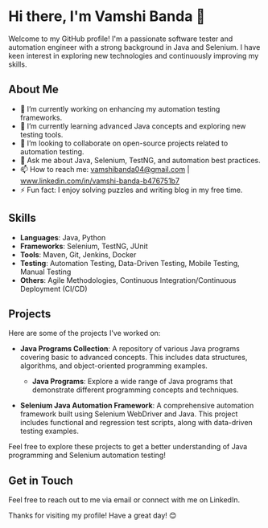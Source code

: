 # Hi there, I'm Vamshi Banda 👋

Welcome to my GitHub profile! I'm a passionate software tester and automation engineer with a strong background in Java and Selenium. I have keen interest in exploring new technologies and continuously improving my skills.

## About Me

- 🔭 I’m currently working on enhancing my automation testing frameworks.
- 🌱 I’m currently learning advanced Java concepts and exploring new testing tools.
- 👯 I’m looking to collaborate on open-source projects related to automation testing.
- 💬 Ask me about Java, Selenium, TestNG, and automation best practices.
- 📫 How to reach me: vamshibanda04@gmail.com | www.linkedin.com/in/vamshi-banda-b476751b7
- ⚡ Fun fact: I enjoy solving puzzles and writing blog in my free time.

## Skills

- **Languages**: Java, Python
- **Frameworks**: Selenium, TestNG, JUnit
- **Tools**: Maven, Git, Jenkins, Docker
- **Testing**: Automation Testing, Data-Driven Testing, Mobile Testing, Manual Testing
- **Others**: Agile Methodologies, Continuous Integration/Continuous Deployment (CI/CD)

## Projects

Here are some of the projects I've worked on:

- **Java Programs Collection**: A repository of various Java programs covering basic to advanced concepts. This includes data structures, algorithms, and object-oriented programming examples.
  - **Java Programs**: Explore a wide range of Java programs that demonstrate different programming concepts and techniques.

- **Selenium Java Automation Framework**: A comprehensive automation framework built using Selenium WebDriver and Java. This project includes functional and regression test scripts, along with data-driven testing examples.

Feel free to explore these projects to get a better understanding of Java programming and Selenium automation testing!


## Get in Touch

Feel free to reach out to me via email or connect with me on LinkedIn.

Thanks for visiting my profile! Have a great day! 😊
